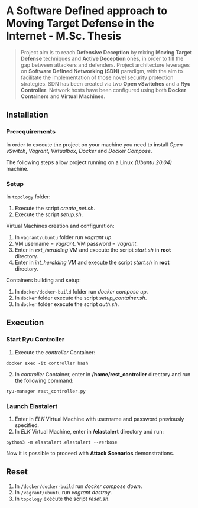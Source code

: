 # A Software Defined approach to Moving Target Defense in the Internet - M.Sc. Thesis
> Project aim is to reach **Defensive Deception** by mixing **Moving Target Defense** techniques and **Active Deception** ones, in order to fill the gap between attackers and defenders. Project architecture leverages on **Software Defined Networking (SDN)** paradigm, with the aim to facilitate the implementation of those novel security protection strategies. SDN has been created via two **Open vSwitches** and a **Ryu Controller**. Network hosts have been configured using both **Docker Containers** and **Virtual Machines**. ​

## Installation
### Prerequirements  
In order to execute the project on your machine
you need to install *Open vSwitch*, *Vagrant*, *Virtualbox*, *Docker* and *Docker Compose*.

The following steps allow project running on a Linux *(Ubuntu 20.04)* machine.

### Setup
In `topology` folder: 
1. Execute the script *create_net.sh*.
2. Execute the script *setup.sh*.

Virtual Machines creation and configuration:

1. In `vagrant/ubuntu` folder run *vagrant up*.
2. VM username = *vagrant*. VM password = *vagrant*.
3. Enter in *ext_heralding* VM and execute the script *start.sh* in **root** directory.
4. Enter in *int_heralding* VM and execute the script *start.sh* in **root** directory.

Containers building and setup:
1. In `docker/docker-build` folder run *docker compose up*.
2. In `docker` folder execute the script *setup_container.sh*.
3. In `docker` folder execute the script *auth.sh*.

## Execution
### Start Ryu Controller
1. Execute the *controller* Container:
```  
docker exec -it controller bash
```
2. In *controller* Container, enter in **/home/rest_controller** directory and run the following command:
```  
ryu-manager rest_controller.py
```

### Launch Elastalert
1. Enter in *ELK* Virtual Machine with username and password previously specified.
2. In *ELK* Virtual Machine, enter in **/elastalert** directory and run:
```  
python3 -m elastalert.elastalert --verbose
```

Now it is possible to proceed with **Attack Scenarios** demonstrations.

## Reset
1. In `/docker/docker-build` run *docker compose down*.
2. In `/vagrant/ubuntu` run *vagrant destroy*.
3. In `topology` execute the script *reset.sh*.